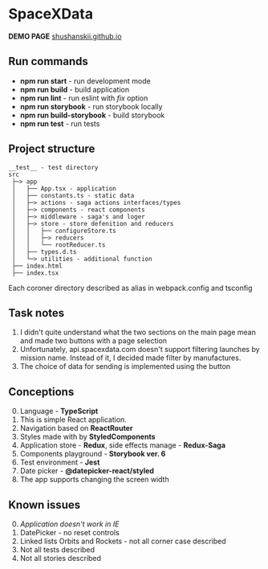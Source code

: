 # SpaceXData

**DEMO PAGE**
[shushanskii.github.io](https://shushanskii.github.io/)

## Run commands

- **npm run start** - run development mode
- **npm run build** - build application
- **npm run lint** - run eslint with _fix_ option
- **npm run storybook** - run storybook locally
- **npm run build-storybook** - build storybook
- **npm run test** - run tests

## Project structure

````
__test__ - test directory
src
 ├─> app
 │   ├── App.tsx - application 
 │   ├── constants.ts - static data
 │   ├─> actions - saga actions interfaces/types
 │   ├─> components - react components
 │   ├─> middleware - saga's and loger
 │   ├─> store - store defenition and reducers
 │   │   ├── configureStore.ts
 │   │   ├─> reducers
 │   │   └── rootReducer.ts
 │   ├── types.d.ts
 │   └─> utilities - additional function
 ├── index.html
 ├── index.tsx
````

Each coroner directory described as alias in webpack.config and tsconfig

## Task notes

1. I didn't quite understand what the two sections on the main page mean and made two buttons with a page selection
2. Unfortunately, api.spacexdata.com doesn't support filtering launches by mission name. Instead of it, I decided made filter by manufactures.
3. The choice of data for sending is implemented using the button

## Conceptions

0. Language - **TypeScript**
1. This is simple React application.
2. Navigation based on **ReactRouter**
3. Styles made with by **StyledComponents**
4. Application store - **Redux**, side effects manage - **Redux-Saga**
5. Components playground - **Storybook ver. 6**
6. Test environment - **Jest**
7. Date picker - **@datepicker-react/styled**
8. The app supports changing the screen width

## Known issues

0. _Application doesn't work in IE_
1. DatePicker - no reset controls
2. Linked lists Orbits and Rockets - not all corner case described
3. Not all tests described
4. Not all stories described
